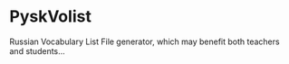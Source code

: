 # PyskVolist
Russian Vocabulary List File generator, which may benefit both teachers and students...
